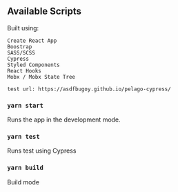 ## Available Scripts

Built using:

    Create React App
    Boostrap
    SASS/SCSS
    Cypress
    Styled Components
    React Hooks
    Mobx / Mobx State Tree

    test url: https://asdfbugoy.github.io/pelago-cypress/

### `yarn start`

Runs the app in the development mode.<br />

### `yarn test`

Runs test using Cypress

### `yarn build`

Build mode


